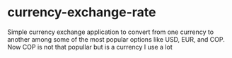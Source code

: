 # currency-exchange-rate
Simple currency exchange application to convert from one currency to another among some of the most popular options like USD, EUR, and COP. 
Now COP is not that popullar but is a currency I use a lot